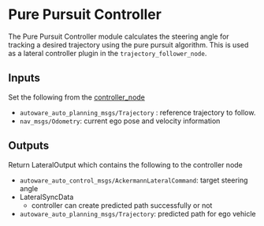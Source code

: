# Pure Pursuit Controller

The Pure Pursuit Controller module calculates the steering angle for tracking a desired trajectory using the pure pursuit algorithm. This is used as a lateral controller plugin in the `trajectory_follower_node`.

## Inputs

Set the following from the [controller_node](../trajectory_follower_node/README.md)

- `autoware_auto_planning_msgs/Trajectory` : reference trajectory to follow.
- `nav_msgs/Odometry`: current ego pose and velocity information

## Outputs

Return LateralOutput which contains the following to the controller node

- `autoware_auto_control_msgs/AckermannLateralCommand`: target steering angle
- LateralSyncData
  - controller can create predicted path successfully or not
- `autoware_auto_planning_msgs/Trajectory`: predicted path for ego vehicle
